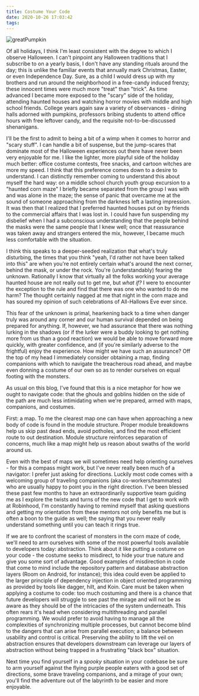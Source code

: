 ```yaml
---
title: Costume Your Code
date: 2020-10-26 17:03:42
tags:
---
```


![greatPumpkin](greatPumpkin.png)

Of all holidays, I think I'm least consistent with the degree to which I observe Halloween. I can't pinpoint any Halloween traditions that I subscribe to on a yearly basis, I don't have any standing rituals around the day; this is unlike the familiar events that annually mark Christmas, Easter, or even Independence Day. Sure, as a child I would dress up with my brothers and run around the neighborhood in a free-candy induced frenzy; these innocent times were much more "treat" than "trick". As time advanced I became more exposed to the "scary" side of the holiday, attending haunted houses and watching horror movies with middle and high school friends. College years again saw a variety of observances - dining halls adorned with pumpkins, professors bribing students to attend office hours with free leftover candy, and the requisite not-to-be-discussed shenanigans.

I'll be the first to admit to being a bit of a wimp when it comes to horror and "scary stuff". I can handle a bit of suspense, but the jump-scares that dominate most of the Halloween experiences out there have never been very enjoyable for me. I like the lighter, more playful side of the holiday much better: office costume contests, free snacks, and cartoon witches are more my speed. I think that this preference comes down to a desire to understand. I can distinctly remember coming to understand this about myself the hard way: on a middle school church youth group excursion to a "haunted corn maze" I briefly became separated from the group I was with and was alone in the maze; the sense of panic that overcame me at the sound of someone approaching from the darkness left a lasting impression. It was then that I realized that I preferred haunted houses put on by friends to the commercial affairs that I was lost in. I could have fun suspending my disbelief when I had a subconscious understanding that the people behind the masks were the same people that I knew well; once that reassurance was taken away and strangers entered the mix, however, I became much less comfortable with the situation.

I think this speaks to a deeper-seeded realization that what's truly disturbing, the times that you think "yeah, I'd rather not have been talked into this" are when you're not entirely certain what's around the next corner, behind the mask, or under the rock. You're (understandably) fearing the unknown. Rationally I know that virtually all the folks working your average haunted house are not really out to get me, but _what if?_ I were to encounter the exception to the rule and find that there was one who wanted to do me harm? The thought certainly nagged at me that night in the corn maze and has soured my opinion of such celebrations of All-Hallows Eve ever since.

This fear of the unknown is primal, hearkening back to a time when danger truly was around any corner and our human survival depended on being prepared for anything. If, however, we had assurance that there was nothing lurking in the shadows (or if the lurker were a buddy looking to get nothing more from us than a good reaction) we would be able to move forward more quickly, with greater confidence, and (if you're similarly adverse to the frightful) enjoy the experience. How might we have such an assurance? Off the top of my head I immediately consider obtaining a map, finding companions with which to navigate the treacherous road ahead, and maybe even donning a costume of our own so as to render ourselves on equal footing with the monsters. 

As usual on this blog, I've found that this is a nice metaphor for how we ought to navigate code: that the ghouls and goblins hidden on the side of the path are much less intimidating when we're prepared, armed with maps, companions, and costumes.

First: a map. To me the clearest map one can have when approaching a new body of code is found in the module structure. Proper module breakdowns help us skip past dead ends, avoid potholes, and find the most efficient route to out destination. Module structure reinforces separation of concerns, much like a map might help us reason about swaths of the world around us.

Even with the best of maps we will sometimes need help orienting ourselves - for this a compass might work, but I've never really been much of a navigator: I prefer just asking for directions. Luckily most code comes with a welcoming group of traveling companions (aka co-workers/teammates) who are usually happy to point you in the right direction. I've been blessed these past few months to have an extraordinarily supportive team guiding me as I explore the twists and turns of the new code that I get to work with at Robinhood, I'm constantly having to remind myself that asking questions and getting my orientation from these mentors not only benefits me but is often a boon to the guide as well; the saying that you never really understand something until you can teach it rings true.

If we are to confront the scariest of monsters in the corn maze of code, we'll need to arm ourselves with some of the most powerful tools available to developers today: abstraction. Think about it like putting a costume on your code - the costume seeks to misdirect, to hide your true nature and give you some sort of advantage. Good examples of misdirection in code that come to mind include the repository pattern and database abstraction layers (Room on Android, for instance); this idea could even be applied to the larger principle of dependency injection in object oriented programming as provided by tools like dagger, hilt, and Koin. Care must be taken when applying a costume to code: too much costuming and there is a chance that future developers will struggle to see past the mirage and will not be as aware as they should be of the intricacies of the system underneath. This often rears it's head when considering multithreading and parallel programming. We would prefer to avoid having to manage all the complexities of synchronizing multiple processes, but cannot become blind to the dangers that can arise from parallel execution; a balance between usability and control is critical. Preserving the ability to lift the veil on abstraction ensures that developers downstream can leverage our layers of abstraction without being trapped in a frustrating "black box" situation.

Next time you find yourself in a _spooky_ situation in your codebase be sure to arm yourself against the flying purple people eaters with a good set of directions, some brave traveling companions, and a mirage of your own; you'll find the adventure out of the labyrinth to be easier and more enjoyable.
